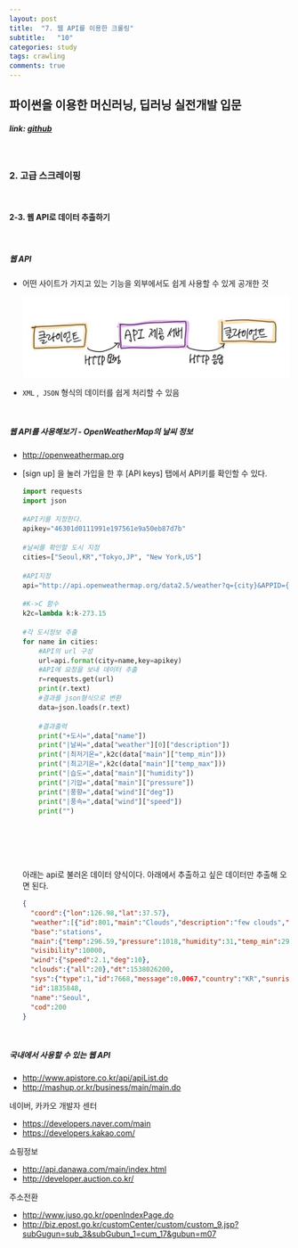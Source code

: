 ```yaml
---
layout: post
title:  "7. 웹 API를 이용한 크롤링"
subtitle:   "10"
categories: study
tags: crawling
comments: true
---
```




## 파이썬을 이용한 머신러닝, 딥러닝 실전개발 입문

##### link: [*github*](https://github.com/Yeo0/Web-Crawling/blob/master/2-3.%20%EC%9B%B9%20API%EB%A1%9C%20%EB%8D%B0%EC%9D%B4%ED%84%B0%20%EC%B6%94%EC%B6%9C%ED%95%98%EA%B8%B0.ipynb)

<br/>

### 2. 고급 스크레이핑

<br/>

#### 2-3. 웹 API로 데이터 추출하기

<br/>

##### 웹 API

- 어떤 사이트가 가지고 있는 기능을 외부에서도 쉽게 사용할 수 있게 공개한 것

  ![image](./assets/img/api.jpg)

- `XML` ,` JSON` 형식의 데이터를 쉽게 처리할 수 있음 

<br/>

##### 웹 API를 사용해보기 - OpenWeatherMap의 날씨 정보

- http://openweathermap.org

- [sign up] 을 눌러 가입을 한 후 [API keys] 탭에서 API키를 확인할 수 있다.



  ```python
  import requests
  import json
  
  #API키를 지정한다. 
  apikey="46301d0111991e197561e9a50eb87d7b"
  
  #날씨를 확인할 도시 지정
  cities=["Seoul,KR","Tokyo,JP", "New York,US"]
  
  #API지정
  api="http://api.openweathermap.org/data2.5/weather?q={city}&APPID={key}"
  
  #K->C 함수
  k2c=lambda k:k-273.15
  
  #각 도시정보 추출
  for name in cities:
      #API의 url 구성
      url=api.format(city=name,key=apikey)
      #API에 요청을 보내 데이터 추출
      r=requests.get(url)
      print(r.text)
      #결과를 json형식으로 변환
      data=json.loads(r.text)
      
      #결과출력
      print("+도시=",data["name"])
      print("|날씨=",data["weather"][0]["description"])
      print("|최저기온=",k2c(data["main"]["temp_min"]))
      print("|최고기온=",k2c(data["main"]["temp_max"]))
      print("|습도=",data["main"]["humidity"])
      print("|기압=",data["main"]["pressure"])
      print("|풍향=",data["wind"]["deg"])
      print("|풍속=",data["wind"]["speed"])
      print("")
      
      
      
  ```

  <br/>

  아래는 api로 불러온 데이터 양식이다. 아래에서 추출하고 싶은 데이터만 추출해 오면 된다.

  ```json
  {
  	"coord":{"lon":126.98,"lat":37.57},
  	"weather":[{"id":801,"main":"Clouds","description":"few clouds","icon":"02d"}],
  	"base":"stations",
  	"main":{"temp":296.59,"pressure":1018,"humidity":31,"temp_min":295.15,"temp_max":297.15},
  	"visibility":10000,
  	"wind":{"speed":2.1,"deg":10},
  	"clouds":{"all":20},"dt":1538026200,
  	"sys":{"type":1,"id":7668,"message":0.0067,"country":"KR","sunrise":1537997032,"sunset":1538040108},
  	"id":1835848,
  	"name":"Seoul",
  	"cod":200
  }
  ```

  <br/>

##### 국내에서 사용할 수 있는 웹 API

- http://www.apistore.co.kr/api/apiList.do
- http://mashup.or.kr/business/main/main.do

네이버, 카카오 개발자 센터

- https://developers.naver.com/main
- https://developers.kakao.com/

쇼핑정보

- http://api.danawa.com/main/index.html
- http://developer.auction.co.kr/

주소전환

- http://www.juso.go.kr/openIndexPage.do
- http://biz.epost.go.kr/customCenter/custom/custom_9.jsp?subGugun=sub_3&subGubun_1=cum_17&gubun=m07

